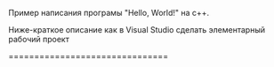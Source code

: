 Пример написания програмы "Hello, World!" на с++.

Ниже-краткое описание как в Visual Studio сделать элементарный рабочий проект

===============================
